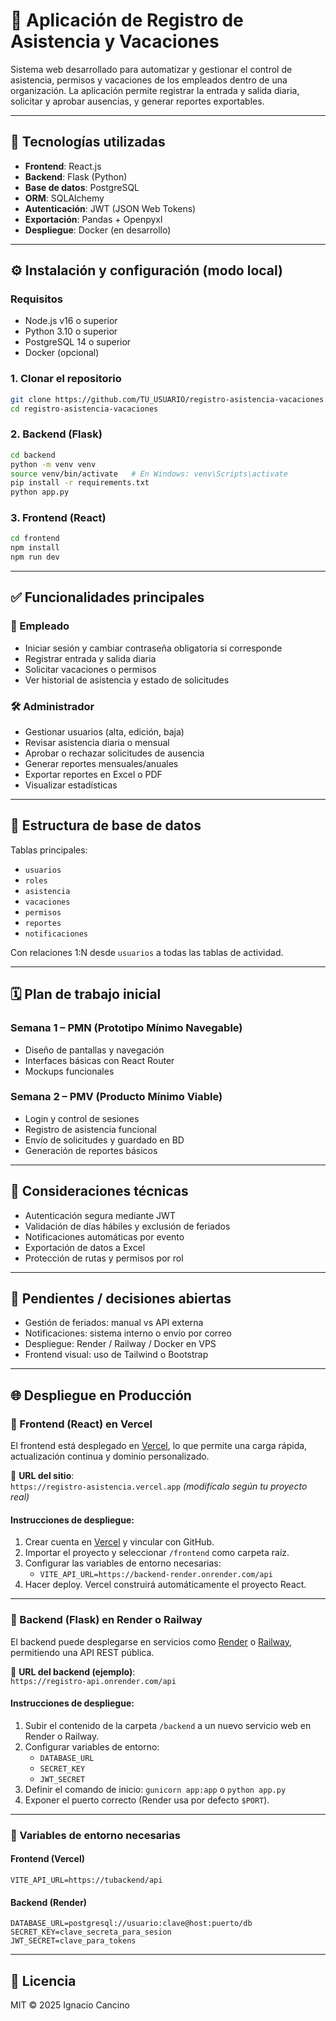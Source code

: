 
# 📅 Aplicación de Registro de Asistencia y Vacaciones

Sistema web desarrollado para automatizar y gestionar el control de asistencia, permisos y vacaciones de los empleados dentro de una organización. La aplicación permite registrar la entrada y salida diaria, solicitar y aprobar ausencias, y generar reportes exportables.

------------------------------------------------------------------------------------------------------------------------------------------

## 🚀 Tecnologías utilizadas

- **Frontend**: React.js
- **Backend**: Flask (Python)
- **Base de datos**: PostgreSQL
- **ORM**: SQLAlchemy
- **Autenticación**: JWT (JSON Web Tokens)
- **Exportación**: Pandas + Openpyxl
- **Despliegue**: Docker (en desarrollo)

------------------------------------------------------------------------------------------------------------------------------------------

## ⚙️ Instalación y configuración (modo local)

### Requisitos

- Node.js v16 o superior
- Python 3.10 o superior
- PostgreSQL 14 o superior
- Docker (opcional)

### 1. Clonar el repositorio

```bash o terminal 
git clone https://github.com/TU_USUARIO/registro-asistencia-vacaciones.git
cd registro-asistencia-vacaciones
```

### 2. Backend (Flask)

```bash o terminal 
cd backend
python -m venv venv
source venv/bin/activate   # En Windows: venv\Scripts\activate
pip install -r requirements.txt
python app.py
```

### 3. Frontend (React)

```bash o terminal 
cd frontend
npm install
npm run dev
```

------------------------------------------------------------------------------------------------------------------------------------------

## ✅ Funcionalidades principales

### 👤 Empleado

- Iniciar sesión y cambiar contraseña obligatoria si corresponde
- Registrar entrada y salida diaria
- Solicitar vacaciones o permisos
- Ver historial de asistencia y estado de solicitudes

### 🛠️ Administrador

- Gestionar usuarios (alta, edición, baja)
- Revisar asistencia diaria o mensual
- Aprobar o rechazar solicitudes de ausencia
- Generar reportes mensuales/anuales
- Exportar reportes en Excel o PDF
- Visualizar estadísticas

------------------------------------------------------------------------------------------------------------------------------------------

## 🧩 Estructura de base de datos

Tablas principales:

- `usuarios`
- `roles`
- `asistencia`
- `vacaciones`
- `permisos`
- `reportes`
- `notificaciones`

Con relaciones 1:N desde `usuarios` a todas las tablas de actividad.

------------------------------------------------------------------------------------------------------------------------------------------

## 🗓️ Plan de trabajo inicial

### Semana 1 – PMN (Prototipo Mínimo Navegable)
- Diseño de pantallas y navegación
- Interfaces básicas con React Router
- Mockups funcionales

### Semana 2 – PMV (Producto Mínimo Viable)
- Login y control de sesiones
- Registro de asistencia funcional
- Envío de solicitudes y guardado en BD
- Generación de reportes básicos

------------------------------------------------------------------------------------------------------------------------------------------

## 🧠 Consideraciones técnicas

- Autenticación segura mediante JWT
- Validación de días hábiles y exclusión de feriados
- Notificaciones automáticas por evento
- Exportación de datos a Excel
- Protección de rutas y permisos por rol

------------------------------------------------------------------------------------------------------------------------------------------

## 📌 Pendientes / decisiones abiertas

- Gestión de feriados: manual vs API externa
- Notificaciones: sistema interno o envío por correo
- Despliegue: Render / Railway / Docker en VPS
- Frontend visual: uso de Tailwind o Bootstrap

------------------------------------------------------------------------------------------------------------------------------------------

## 🌐 Despliegue en Producción

### 🔹 Frontend (React) en Vercel

El frontend está desplegado en [Vercel](https://vercel.com), lo que permite una carga rápida, actualización continua y dominio personalizado.

📍 **URL del sitio**:  
`https://registro-asistencia.vercel.app` *(modifícalo según tu proyecto real)*

#### Instrucciones de despliegue:

1. Crear cuenta en [Vercel](https://vercel.com) y vincular con GitHub.
2. Importar el proyecto y seleccionar `/frontend` como carpeta raíz.
3. Configurar las variables de entorno necesarias:
   - `VITE_API_URL=https://backend-render.onrender.com/api`
4. Hacer deploy. Vercel construirá automáticamente el proyecto React.

------------------------------------------------------------------------------------------------------------------------------------------

### 🔸 Backend (Flask) en Render o Railway

El backend puede desplegarse en servicios como [Render](https://render.com) o [Railway](https://railway.app), permitiendo una API REST pública.

📍 **URL del backend (ejemplo)**:  
`https://registro-api.onrender.com/api`

#### Instrucciones de despliegue:

1. Subir el contenido de la carpeta `/backend` a un nuevo servicio web en Render o Railway.
2. Configurar variables de entorno:
   - `DATABASE_URL`
   - `SECRET_KEY`
   - `JWT_SECRET`
3. Definir el comando de inicio: `gunicorn app:app` o `python app.py`
4. Exponer el puerto correcto (Render usa por defecto `$PORT`).

------------------------------------------------------------------------------------------------------------------------------------------

### 🔐 Variables de entorno necesarias

#### Frontend (Vercel)

```
VITE_API_URL=https://tubackend/api
```

#### Backend (Render)

```
DATABASE_URL=postgresql://usuario:clave@host:puerto/db
SECRET_KEY=clave_secreta_para_sesion
JWT_SECRET=clave_para_tokens
```

------------------------------------------------------------------------------------------------------------------------------------------

## 🪪 Licencia
MIT © 2025 Ignacio Cancino
